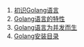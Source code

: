 1. [初识Golang语言](%E5%88%9D%E8%AF%86Golang.markdown)
2. [Golang语言的特性](Golang%E8%AF%AD%E8%A8%80%E7%9A%84%E7%89%B9%E6%80%A7.markdown)
3. [Golang语言为并发而生](Golang%E8%AF%AD%E8%A8%80%E4%B8%BA%E5%B9%B6%E5%8F%91%E8%80%8C%E7%94%9F.markdown)
4. [Golang安装目录](Golang%E5%AE%89%E8%A3%85%E7%9B%AE%E5%BD%95.markdown)

